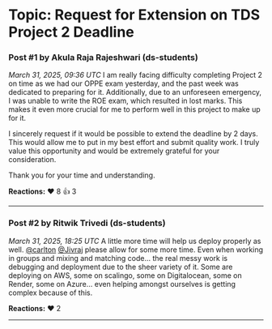 # Topic: Request for Extension on TDS Project 2 Deadline

### Post #1 by **Akula Raja Rajeshwari** (ds-students)
*March 31, 2025, 09:36 UTC*
I am really facing difficulty completing Project 2 on time as we had our OPPE exam yesterday, and the past week was dedicated to preparing for it. Additionally, due to an unforeseen emergency, I was unable to write the ROE exam, which resulted in lost marks. This makes it even more crucial for me to perform well in this project to make up for it.

I sincerely request if it would be possible to extend the deadline by 2 days. This would allow me to put in my best effort and submit quality work. I truly value this opportunity and would be extremely grateful for your consideration.

Thank you for your time and understanding.

**Reactions:** ❤️ 8 👍 3

---

### Post #2 by **Ritwik Trivedi** (ds-students)
*March 31, 2025, 18:25 UTC*
A little more time will help us deploy properly as well. [@carlton](https://discourse.onlinedegree.iitm.ac.in/u/carlton) [@Jivraj](https://discourse.onlinedegree.iitm.ac.in/u/jivraj) please allow for some more time. Even when working in groups and mixing and matching code… the real messy work is debugging and deployment due to the sheer variety of it. Some are deploying on AWS, some on scalingo, some on Digitalocean, some on Render, some on Azure… even helping amongst ourselves is getting complex because of this.

**Reactions:** ❤️ 2

---
